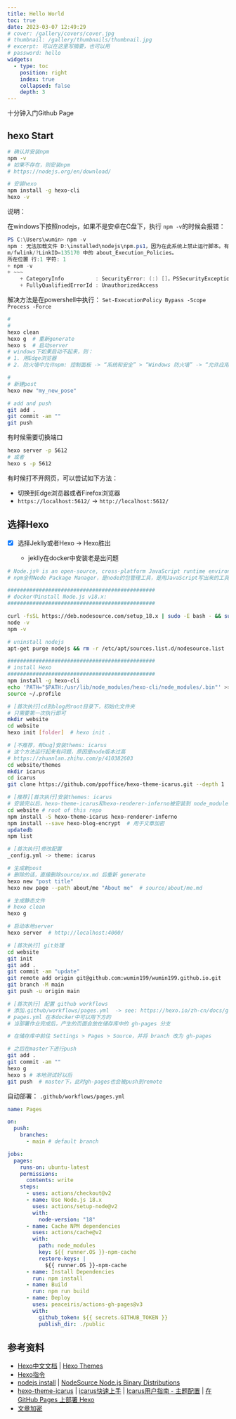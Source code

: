 ```yaml
---
title: Hello World
toc: true
date: 2023-03-07 12:49:29
# cover: /gallery/covers/cover.jpg
# thumbnail: /gallery/thumbnails/thumbnail.jpg
# excerpt: 可以在这里写摘要，也可以用
# password: hello
widgets:
  - type: toc
    position: right
    index: true
    collapsed: false
    depth: 3
---
```


十分钟入门Github Page

<!-- more -->

## hexo Start

```bash
# 确认并安装npm
npm -v
# 如果不存在，则安装npm
# https://nodejs.org/en/download/

# 安装hexo
npm install -g hexo-cli
hexo -v
```

说明：

在windows下按照nodejs，如果不是安卓在C盘下，执行 `npm -v`的时候会报错：

```powershell
PS C:\Users\wumin> npm -v
npm : 无法加载文件 D:\installed\nodejs\npm.ps1，因为在此系统上禁止运行脚本。有关详细信息，请参阅 https:/go.microsoft.co
m/fwlink/?LinkID=135170 中的 about_Execution_Policies。
所在位置 行:1 字符: 1
+ npm -v
+ ~~~
    + CategoryInfo          : SecurityError: (:) []，PSSecurityException
    + FullyQualifiedErrorId : UnauthorizedAccess
```

解决方法是在powershell中执行： `Set-ExecutionPolicy Bypass -Scope Process -Force`


```bash
# 
#
hexo clean
hexo g  # 重新generate
hexo s  # 启动server
# windows下如果启动不起来，则：
# 1. 用Edge浏览器
# 2. 防火墙中允许npm: 控制面板 -> “系统和安全” > “Windows 防火墙” -> “允许应用通过 Windows 防火墙” -> “更改设置” -> “允许其他应用...” -> “添加” -> "C:\Program Files\nodejs\node.exe" -> 确保“公用”和“专用”两个复选框都被选中 -> “确定” -> 再用Edge浏览器打开

# 
# 新建post
hexo new "my_new_pose"

# add and push
git add .
git commit -am ""
git push

```

有时候需要切换端口

```bash
hexo server -p 5612
# 或者
hexo s -p 5612
```

有时候打不开网页，可以尝试如下方法：
- 切换到Edge浏览器或者Firefox浏览器
- ``https://localhost:5612/`` -> ``http://localhost:5612/``

## 选择Hexo

* [X] 选择Jeklly或者Hexo -> Hexo胜出

  * jeklly在docker中安装老是出问题


```bash
# Node.js® is an open-source, cross-platform JavaScript runtime environment.
# npm全称Node Package Manager，是node的包管理工具，是用JavaScript写出来的工具 ，被内置进了node中，是随同NodeJS一起安装的包管理和分发工具，它可以很方便的让前端开发者下载/安装/上传以及管理已经安装的包

###############################################
# docker中install Node.js v18.x:
###############################################

curl -fsSL https://deb.nodesource.com/setup_18.x | sudo -E bash - && sudo apt-get install -y nodejs
node -v
npm -v

# uninstall nodejs
apt-get purge nodejs && rm -r /etc/apt/sources.list.d/nodesource.list

###############################################
# install Hexo
###############################################
npm install -g hexo-cli
echo 'PATH="$PATH:/usr/lib/node_modules/hexo-cli/node_modules/.bin"' >> ~/.profile
source ~/.profile
```

```bash
# [首次执行]cd到blog的root目录下，初始化文件夹
# 只需要第一次执行即可
mkdir website
cd website
hexo init [folder]  # hexo init .

# [不推荐，有bug]安装thems: icarus
# 这个方法运行起来有问题，原因是node版本过高
# https://zhuanlan.zhihu.com/p/410382603
cd website/themes
mkdir icarus
cd icarus
git clone https://github.com/ppoffice/hexo-theme-icarus.git --depth 1

# [推荐][首次执行]安装themes: icarus
# 安装完以后，hexo-theme-icarus和hexo-renderer-inferno被安装到 node_modules/下
cd website # root of this repo
npm install -S hexo-theme-icarus hexo-renderer-inferno
npm install --save hexo-blog-encrypt  # 用于文章加密
updatedb
npm list

# [首次执行]修改配置
_config.yml -> theme: icarus

# 生成新post
# 删除的话，直接删除source/xx.md 后重新 generate
hexo new "post title"
hexo new page --path about/me "About me"  # source/about/me.md

# 生成静态文件
# hexo clean
hexo g

# 启动本地server
hexo server  # http://localhost:4000/

# [首次执行] git处理
cd website
git init 
git add .
git commit -am "update"
git remote add origin git@github.com:wumin199/wumin199.github.io.git
git branch -M main
git push -u origin main

# [首次执行] 配置 github workflows
# 添加.github/workflows/pages.yml  -> see: https://hexo.io/zh-cn/docs/github-pages.html
# pages.yml 在本docker中可以用下方的
# 当部署作业完成后，产生的页面会放在储存库中的 gh-pages 分支

# 在储存库中前往 Settings > Pages > Source，并将 branch 改为 gh-pages

# 之后在master下进行push
git add .
git commit -am ""
hexo g
hexo s # 本地测试好以后
git push  # master下，此时gh-pages也会被push到remote

```

自动部署： `.github/workflows/pages.yml`

```yaml
name: Pages

on:
  push:
    branches:
      - main # default branch

jobs:
  pages:
    runs-on: ubuntu-latest
    permissions:
      contents: write
    steps:
      - uses: actions/checkout@v2
      - name: Use Node.js 18.x
        uses: actions/setup-node@v2
        with:
          node-version: "18"
      - name: Cache NPM dependencies
        uses: actions/cache@v2
        with:
          path: node_modules
          key: ${{ runner.OS }}-npm-cache
          restore-keys: |
            ${{ runner.OS }}-npm-cache
      - name: Install Dependencies
        run: npm install
      - name: Build
        run: npm run build
      - name: Deploy
        uses: peaceiris/actions-gh-pages@v3
        with:
          github_token: ${{ secrets.GITHUB_TOKEN }}
          publish_dir: ./public
```

## 参考资料

* [Hexo中文文档](https://hexo.io/zh-cn/docs/) | [Hexo Themes](https://hexo.io/themes/)
* [Hexo指令](https://hexo.io/zh-cn/docs/commands)
* [nodejs install](https://nodejs.org/en/download/package-manager/) | [NodeSource Node.js Binary Distributions](https://github.com/nodesource/distributions/blob/master/README.md)
* [hexo-theme-icarus](https://github.com/ppoffice/hexo-theme-icarus) | [icarus快速上手](https://ppoffice.github.io/hexo-theme-icarus/uncategorized/icarus%E5%BF%AB%E9%80%9F%E4%B8%8A%E6%89%8B/#install-npm) | [Icarus用户指南 - 主题配置](https://ppoffice.github.io/hexo-theme-icarus/Configuration/icarus%E7%94%A8%E6%88%B7%E6%8C%87%E5%8D%97-%E4%B8%BB%E9%A2%98%E9%85%8D%E7%BD%AE/) | [在 GitHub Pages 上部署 Hexo](https://hexo.io/zh-cn/docs/github-pages.html)
* [文章加密](https://github.com/D0n9X1n/hexo-blog-encrypt)